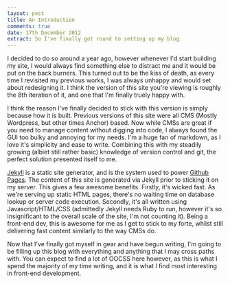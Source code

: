 ```yaml
---
layout: post
title: An Introduction
comments: true
date: 17th December 2012
extract: So I've finally got round to setting up my blog.
---
```


I decided to do so around a year ago, however whenever I'd start building my site, I would always find something else to distract me and it would be put on the back burners. This turned out to be the kiss of death, as every time I revisited my previous works, I was always unhappy and would set about redesigning it. I think the version of this site you're viewing is roughly the 8th iteration of it, and one that I'm finally truely happy with.

I think the reason I've finally decided to stick with this version is simply because how it is built. Previous versions of this site were all CMS (Mostly Wordpress, but other times Anchor) based. Now while CMSs are great if you need to manage content without digging into code, I always found the GUI too bulky and annoying for my needs. I'm a huge fan of markdown, as I love it's simplicity and ease to write. Combining this with my steadily growing (albiet still rather basic) knowledge of version control and git, the perfect solution presented itself to me.

[Jekyll](http://jekyllrb.com) is a static site generator, and is the system used to power [Github Pages](http://pages.github.com/). The content of this site is generated via Jekyll prior to sticking it on my server. This gives a few awesome benefits. Firstly, it's wicked fast. As we're serving up static HTML pages, there's no waiting time on database lookup or server code execution. Secondly, it's all written using Javascript/HTML/CSS (admittedly Jekyll needs Ruby to run, however it's so insignificant to the overall scale of the site, I'm not counting it). Being a front-end dev, this is awesome for me as I get to stick to my forte, whilst still delivering fast content similarly to the way CMSs do.

Now that I've finally got myself in gear and have begun writing, I'm going to be filling up this blog with everything and anything that I may cross paths with. You can expect to find a lot of OOCSS here however, as this is what I spend the majority of my time writing, and it is what I find most interesting in front-end development.